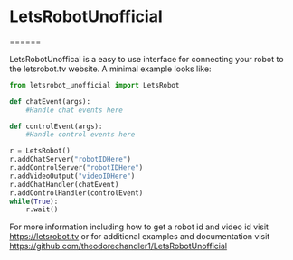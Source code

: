 # LetsRobotUnofficial
======


LetsRobotUnoffical is a easy to use interface for connecting your robot to the letsrobot.tv website.
A minimal example looks like:

```python
from letsrobot_unofficial import LetsRobot

def chatEvent(args):
    #Handle chat events here

def controlEvent(args):
    #Handle control events here

r = LetsRobot()
r.addChatServer("robotIDHere")
r.addControlServer("robotIDHere")
r.addVideoOutput("videoIDHere")
r.addChatHandler(chatEvent)
r.addControlHandler(controlEvent)
while(True):
    r.wait()
```

For more information including how to get a robot id and video id visit https://letsrobot.tv
or for additional examples and documentation visit https://github.com/theodorechandler1/LetsRobotUnofficial